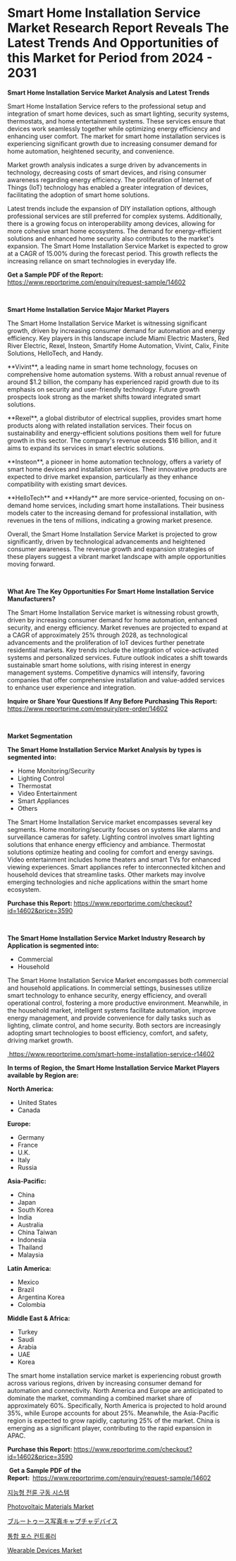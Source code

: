 <p><h1>Smart Home Installation Service Market Research Report Reveals The Latest Trends And Opportunities of this Market for Period from 2024 - 2031</h1></p><p><strong>Smart Home Installation Service Market Analysis and Latest Trends</strong></p>
<p><p>Smart Home Installation Service refers to the professional setup and integration of smart home devices, such as smart lighting, security systems, thermostats, and home entertainment systems. These services ensure that devices work seamlessly together while optimizing energy efficiency and enhancing user comfort. The market for smart home installation services is experiencing significant growth due to increasing consumer demand for home automation, heightened security, and convenience.</p><p>Market growth analysis indicates a surge driven by advancements in technology, decreasing costs of smart devices, and rising consumer awareness regarding energy efficiency. The proliferation of Internet of Things (IoT) technology has enabled a greater integration of devices, facilitating the adoption of smart home solutions. </p><p>Latest trends include the expansion of DIY installation options, although professional services are still preferred for complex systems. Additionally, there is a growing focus on interoperability among devices, allowing for more cohesive smart home ecosystems. The demand for energy-efficient solutions and enhanced home security also contributes to the market's expansion. The Smart Home Installation Service Market is expected to grow at a CAGR of 15.00% during the forecast period. This growth reflects the increasing reliance on smart technologies in everyday life.</p></p>
<p><strong>Get a Sample PDF of the Report:&nbsp;</strong> <a href="https://www.reportprime.com/enquiry/request-sample/14602">https://www.reportprime.com/enquiry/request-sample/14602</a></p>
<p>&nbsp;</p>
<p><strong>Smart Home Installation Service Major Market Players</strong></p>
<p><p>The Smart Home Installation Service Market is witnessing significant growth, driven by increasing consumer demand for automation and energy efficiency. Key players in this landscape include Miami Electric Masters, Red River Electric, Rexel, Insteon, Smartify Home Automation, Vivint, Calix, Finite Solutions, HelloTech, and Handy.</p><p>**Vivint**, a leading name in smart home technology, focuses on comprehensive home automation systems. With a robust annual revenue of around $1.2 billion, the company has experienced rapid growth due to its emphasis on security and user-friendly technology. Future growth prospects look strong as the market shifts toward integrated smart solutions.</p><p>**Rexel**, a global distributor of electrical supplies, provides smart home products along with related installation services. Their focus on sustainability and energy-efficient solutions positions them well for future growth in this sector. The company's revenue exceeds $16 billion, and it aims to expand its services in smart electric solutions.</p><p>**Insteon**, a pioneer in home automation technology, offers a variety of smart home devices and installation services. Their innovative products are expected to drive market expansion, particularly as they enhance compatibility with existing smart devices. </p><p>**HelloTech** and **Handy** are more service-oriented, focusing on on-demand home services, including smart home installations. Their business models cater to the increasing demand for professional installation, with revenues in the tens of millions, indicating a growing market presence.</p><p>Overall, the Smart Home Installation Service Market is projected to grow significantly, driven by technological advancements and heightened consumer awareness. The revenue growth and expansion strategies of these players suggest a vibrant market landscape with ample opportunities moving forward.</p></p>
<p>&nbsp;</p>
<p><strong>What Are The Key Opportunities For Smart Home Installation Service Manufacturers?</strong></p>
<p><p>The Smart Home Installation Service market is witnessing robust growth, driven by increasing consumer demand for home automation, enhanced security, and energy efficiency. Market revenues are projected to expand at a CAGR of approximately 25% through 2028, as technological advancements and the proliferation of IoT devices further penetrate residential markets. Key trends include the integration of voice-activated systems and personalized services. Future outlook indicates a shift towards sustainable smart home solutions, with rising interest in energy management systems. Competitive dynamics will intensify, favoring companies that offer comprehensive installation and value-added services to enhance user experience and integration.</p></p>
<p><strong>Inquire or Share Your Questions If Any Before Purchasing This Report:</strong> <a href="https://www.reportprime.com/enquiry/pre-order/14602">https://www.reportprime.com/enquiry/pre-order/14602</a></p>
<p>&nbsp;</p>
<p><strong>Market Segmentation</strong></p>
<p><strong>The Smart Home Installation Service Market Analysis by types is segmented into:</strong></p>
<p><ul><li>Home Monitoring/Security</li><li>Lighting Control</li><li>Thermostat</li><li>Video Entertainment</li><li>Smart Appliances</li><li>Others</li></ul></p>
<p><p>The Smart Home Installation Service market encompasses several key segments. Home monitoring/security focuses on systems like alarms and surveillance cameras for safety. Lighting control involves smart lighting solutions that enhance energy efficiency and ambiance. Thermostat solutions optimize heating and cooling for comfort and energy savings. Video entertainment includes home theaters and smart TVs for enhanced viewing experiences. Smart appliances refer to interconnected kitchen and household devices that streamline tasks. Other markets may involve emerging technologies and niche applications within the smart home ecosystem.</p></p>
<p><strong>Purchase this Report:&nbsp;</strong><a href="https://www.reportprime.com/checkout?id=14602&price=3590">https://www.reportprime.com/checkout?id=14602&price=3590</a></p>
<p>&nbsp;</p>
<p><strong>The Smart Home Installation Service Market Industry Research by Application is segmented into:</strong></p>
<p><ul><li>Commercial</li><li>Household</li></ul></p>
<p><p>The Smart Home Installation Service Market encompasses both commercial and household applications. In commercial settings, businesses utilize smart technology to enhance security, energy efficiency, and overall operational control, fostering a more productive environment. Meanwhile, in the household market, intelligent systems facilitate automation, improve energy management, and provide convenience for daily tasks such as lighting, climate control, and home security. Both sectors are increasingly adopting smart technologies to boost efficiency, comfort, and safety, driving market growth.</p></p>
<p><a href="https://www.reportprime.com/smart-home-installation-service-r14602">&nbsp;https://www.reportprime.com/smart-home-installation-service-r14602</a></p>
<p><strong>In terms of Region, the Smart Home Installation Service Market Players available by Region are:</strong></p>
<p>
    <p> <strong> North America: </strong>
        <ul>
            <li>United States</li>
            <li>Canada</li>
        </ul>
        </p> 
    <p> <strong> Europe: </strong>
        <ul>
            <li>Germany</li>
            <li>France</li>
            <li>U.K.</li>
            <li>Italy</li>
            <li>Russia</li>
        </ul>
        </p> 
    <p> <strong> Asia-Pacific: </strong>
        <ul>
            <li>China</li>
            <li>Japan</li>
            <li>South Korea</li>
            <li>India</li>
            <li>Australia</li>
            <li>China Taiwan</li>
            <li>Indonesia</li>
            <li>Thailand</li>
            <li>Malaysia</li>
        </ul>
        </p> 
    <p> <strong> Latin America: </strong>
        <ul>
            <li>Mexico</li>
            <li>Brazil</li>
            <li>Argentina Korea</li>
            <li>Colombia</li>
        </ul>
        </p> 
    <p> <strong> Middle East & Africa: </strong>
        <ul>
            <li>Turkey</li>
            <li>Saudi</li>
            <li>Arabia</li>
            <li>UAE</li>
            <li>Korea</li>
        </ul>
    </p>
    </p>
<p><p>The smart home installation service market is experiencing robust growth across various regions, driven by increasing consumer demand for automation and connectivity. North America and Europe are anticipated to dominate the market, commanding a combined market share of approximately 60%. Specifically, North America is projected to hold around 35%, while Europe accounts for about 25%. Meanwhile, the Asia-Pacific region is expected to grow rapidly, capturing 25% of the market. China is emerging as a significant player, contributing to the rapid expansion in APAC.</p></p>
<p><strong>Purchase this Report: </strong><a href="https://www.reportprime.com/checkout?id=14602&price=3590">https://www.reportprime.com/checkout?id=14602&price=3590</a></p>
<p>&nbsp;<strong>Get a Sample PDF of the Report:&nbsp;&nbsp;</strong><a href="https://www.reportprime.com/enquiry/request-sample/14602">https://www.reportprime.com/enquiry/request-sample/14602</a></p>
<p><strong></strong></p>
<p><p><a href="https://medium.com/@waynewood21/intelligent-all-wheel-drive-system-market-%EC%9D%98-%EA%B8%80%EB%A1%9C%EB%B2%8C-%EC%8B%9C%EC%9E%A5-%EA%B0%9C%EC%9A%94%EB%8A%94-%EC%A0%84-%EC%84%B8%EA%B3%84-%EB%B0%8F-%EC%A3%BC%EC%9A%94-%EC%8B%9C%EC%9E%A5%EC%9D%98-%EC%82%B0%EC%97%85%EC%97%90-%EC%98%81%ED%96%A5%EC%9D%84-%EB%AF%B8%EC%B9%98%EB%8A%94-%EC%A3%BC%EC%9A%94-%ED%8A%B8%EB%A0%8C%EB%93%9C%EC%97%90-%EB%8C%80%ED%95%9C-%EB%8F%85%ED%8A%B9%ED%95%9C-3e0395f4e831">지능형 전륜 구동 시스템</a></p><p><a href="https://medium.com/@kellieblock2023/the-photovoltaic-materials-market-report-analyzes-important-operational-and-performance-data-so-814879ac0be9">Photovoltaic Materials Market</a></p><p><a href="https://medium.com/@giygjksk10/bluetooth-photo-capture-device-market-%E3%81%AE%E3%82%B0%E3%83%AD%E3%83%BC%E3%83%90%E3%83%AB%E5%B8%82%E5%A0%B4%E6%A6%82%E8%A6%81%E3%81%AF-%E4%B8%96%E7%95%8C%E3%81%8A%E3%82%88%E3%81%B3%E4%B8%BB%E8%A6%81%E5%B8%82%E5%A0%B4%E3%81%AB%E3%81%8A%E3%81%91%E3%82%8B%E6%A5%AD%E7%95%8C%E3%81%AB%E5%BD%B1%E9%9F%BF%E3%82%92%E4%B8%8E%E3%81%88%E3%82%8B%E4%B8%BB%E8%A6%81%E3%81%AA%E3%83%88%E3%83%AC%E3%83%B3%E3%83%89%E3%81%AB%E3%81%A4%E3%81%84%E3%81%A6-%E7%8B%AC%E8%87%AA%E3%81%AE%E8%A6%96%E7%82%B9%E3%82%92%E6%8F%90%E4%BE%9B%E3%81%97%E3%81%BE%E3%81%99-d9aed818d976">ブルートゥース写真キャプチャデバイス</a></p><p><a href="https://medium.com/@waynewood21/%EC%84%B8%EA%B3%84-integrated-force-controller-market-%EC%9D%80-2024%EC%97%90%EC%84%9C-2031%EB%A1%9C-%EC%97%B0%ED%8F%89%EA%B7%A0-%EC%A6%9D%EA%B0%80%EC%9C%A8%EC%9D%84-%EB%B3%B4%EC%9D%BC-%EA%B2%83%EC%9C%BC%EB%A1%9C-%EC%98%88%EC%83%81%EB%90%A9%EB%8B%88%EB%8B%A4-39c1ef740a63">통합 포스 컨트롤러</a></p><p><a href="https://issuu.com/reportprime-2/docs/wearable-devices-market-size-2030.p_254dad3f2091c8">Wearable Devices Market</a></p></p>